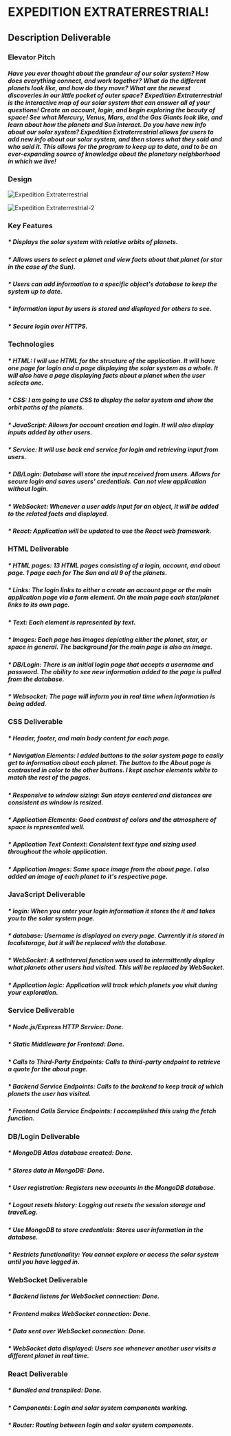 # EXPEDITION EXTRATERRESTRIAL!
## Description Deliverable

### Elevator Pitch
##### Have you ever thought about the grandeur of our solar system? How does everything connect, and work together? What do the different planets look like, and how do they move? What are the newest discoveries in our little pocket of outer space? Expedition Extraterrestrial is the interactive map of our solar system that can answer all of your questions! Create an account, login, and begin exploring the beauty of space! See what Mercury, Venus, Mars, and the Gas Giants look like, and learn about how the planets and Sun interact. Do you have new info about our solar system? Expedition Extraterrestrial allows for users to add new info about our solar system, and then stores what they said and who said it. This allows for the program to keep up to date, and to be an ever-expanding source of knowledge about the planetary neighborhood in which we live!

### Design


![Expedition Extraterrestrial](https://github.com/qbarger/Startup-App/assets/54420597/b0ae911d-75c0-48ef-b48e-eeb2bcd0a135)

![Expedition Extraterrestrial-2](https://github.com/qbarger/Startup-App/assets/54420597/97b3387f-496b-4ec8-90ef-d626fabfae90)


### Key Features
##### * Displays the solar system with relative orbits of planets.
##### * Allows users to select a planet and view facts about that planet (or star in the case of the Sun).
##### * Users can add information to a specific object's database to keep the system up to date.
##### * Information input by users is stored and displayed for others to see.
##### * Secure login over HTTPS.

### Technologies
##### * HTML: I will use HTML for the structure of the application. It will have one page for login and a page displaying the solar system as a whole. It will also have a page displaying facts about a planet when the user selects one.
##### * CSS: I am going to use CSS to display the solar system and show the orbit paths of the planets.
##### * JavaScript: Allows for account creation and login. It will also display inputs added by other users.
##### * Service: It will use back end service for login and retrieving input from users.
##### * DB/Login: Database will store the input received from users. Allows for secure login and saves users' credentials. Can not view application without login.
##### * WebSocket: Whenever a user adds input for an object, it will be added to the related facts and displayed.
##### * React: Application will be updated to use the React web framework.

### HTML Deliverable
##### * HTML pages: 13 HTML pages consisting of a login, account, and about page. 1 page each for The Sun and all 9 of the planets.
##### * Links: The login links to either a create an account page or the main application page via a form element. On the main page each star/planet links to its own page.
##### * Text: Each element is represented by text.
##### * Images: Each page has images depicting either the planet, star, or space in general. The background for the main page is also an image.
##### * DB/Login: There is an initial login page that accepts a username and password. The ability to see new information added to the page is pulled from the database.
##### * Websocket: The page will inform you in real time when information is being added.

### CSS Deliverable
##### * Header, footer, and main body content for each page.
##### * Navigation Elements: I added buttons to the solar system page to easily get to information about each planet. The button to the About page is contrasted in color to the other buttons. I kept anchor elements white to match the rest of the pages.
##### * Responsive to window sizing: Sun stays centered and distances are consistent as window is resized.
##### * Application Elements: Good contrast of colors and the atmosphere of space is represented well.
##### * Application Text Context: Consistent text type and sizing used throughout the whole application.
##### * Application Images: Same space image from the about page. I also added an image of each planet to it's respective page.

### JavaScript Deliverable
##### * login: When you enter your login information it stores the it and takes you to the solar system page.
##### * database: Username is displayed on every page. Currently it is stored in localstorage, but it will be replaced with the database.
##### * WebSocket: A setInterval function was used to intermittently display what planets other users had visited. This will be replaced by WebSocket.
##### * Application logic: Application will track which planets you visit during your exploration.

### Service Deliverable
##### * Node.js/Express HTTP Service: Done.
##### * Static Middleware for Frontend: Done.
##### * Calls to Third-Party Endpoints: Calls to third-party endpoint to retrieve a quote for the about page.
##### * Backend Service Endpoints: Calls to the backend to keep track of which planets the user has visited.
##### * Frontend Calls Service Endpoints: I accomplished this using the fetch function.

### DB/Login Deliverable
##### * MongoDB Atlas database created: Done.
##### * Stores data in MongoDB: Done.
##### * User registration: Registers new accounts in the MongoDB database.
##### * Logout resets history: Logging out resets the session storage and travelLog.
##### * Use MongoDB to store credentials: Stores user information in the database.
##### * Restricts functionality: You cannot explore or access the solar system until you have logged in. 

### WebSocket Deliverable
##### * Backend listens for WebSocket connection: Done.
##### * Frontend makes WebSocket connection: Done.
##### * Data sent over WebSocket connection: Done.
##### * WebSocket data displayed: Users see whenever another user visits a different planet in real time.

### React Deliverable
##### * Bundled and transpiled: Done.
##### * Components: Login and solar system components working.
##### * Router: Routing between login and solar system components.
